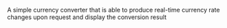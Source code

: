 A simple currency converter that is able to produce real-time currency rate changes upon request and display the conversion result
